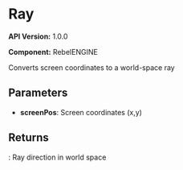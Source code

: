 # Ray

**API Version:** 1.0.0

**Component:** RebelENGINE

Converts screen coordinates to a world-space ray

## Parameters

- **screenPos**: Screen coordinates (x,y)

## Returns

: Ray direction in world space

